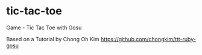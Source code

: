 # tic-tac-toe
Game - Tic Tac Toe with Gosu

Based on a Tutorial by Chong Oh Kim
https://github.com/chongkim/ttt-ruby-gosu
